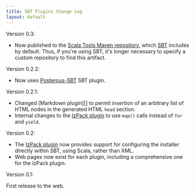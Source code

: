 ```yaml
---
title: SBT Plugins Change Log
layout: default
---
```


Version 0.3:

* Now published to the [Scala Tools Maven repository][], which [SBT][]
  includes by default. Thus, if you're using SBT, it's longer necessary to
  specify a custom repository to find this artifact.

[Scala Tools Maven repository]: http://www.scala-tools.org/repo-releases/
[SBT]: http://code.google.com/p/simple-build-tool/

Version 0.2.2:

* Now uses [Posterous-SBT][] SBT plugin.

[Posterous-SBT]: http://github.com/n8han/posterous-sbt

Version 0.2.1:

* Changed [Markdown plugin][] to permit insertion of an arbitrary list of
  HTML nodes in the generated HTML `head` section.
* Internal changes to the [IzPack plugin][] to use `map()` calls instead of
  `for` and `yield`.

[IzPack plugin]: http://bmc.github.com/sbt-plugins/izpack.html
[IzPack plugin]: http://bmc.github.com/sbt-plugins/markdown.html

Version 0.2:

* The [IzPack plugin][] now provides support for configuring the installer
  directly within SBT, using Scala, rather than XML.
* Web pages now exist for each plugin, including a comprehensive one
  for the IzPack plugin.

[IzPack plugin]: http://bmc.github.com/sbt-plugins/izpack.html

Version 0.1:

First release to the web.
